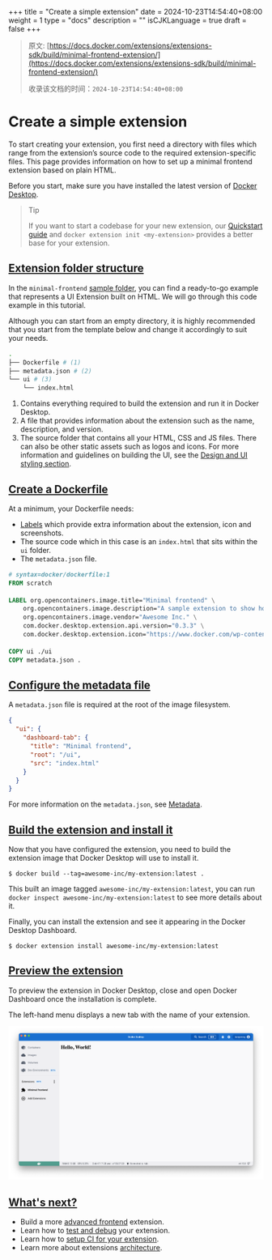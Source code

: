 +++
title = "Create a simple extension"
date = 2024-10-23T14:54:40+08:00
weight = 1
type = "docs"
description = ""
isCJKLanguage = true
draft = false
+++

> 原文: [https://docs.docker.com/extensions/extensions-sdk/build/minimal-frontend-extension/](https://docs.docker.com/extensions/extensions-sdk/build/minimal-frontend-extension/)
>
> 收录该文档的时间：`2024-10-23T14:54:40+08:00`

# Create a simple extension

To start creating your extension, you first need a directory with files which range from the extension’s source code to the required extension-specific files. This page provides information on how to set up a minimal frontend extension based on plain HTML.

Before you start, make sure you have installed the latest version of [Docker Desktop](https://docs.docker.com/desktop/release-notes/).

> Tip
>
> If you want to start a codebase for your new extension, our [Quickstart guide](https://docs.docker.com/extensions/extensions-sdk/quickstart/) and `docker extension init <my-extension>` provides a better base for your extension.

## [Extension folder structure](https://docs.docker.com/extensions/extensions-sdk/build/minimal-frontend-extension/#extension-folder-structure)

In the `minimal-frontend` [sample folder](https://github.com/docker/extensions-sdk/tree/main/samples), you can find a ready-to-go example that represents a UI Extension built on HTML. We will go through this code example in this tutorial.

Although you can start from an empty directory, it is highly recommended that you start from the template below and change it accordingly to suit your needs.



```bash
.
├── Dockerfile # (1)
├── metadata.json # (2)
└── ui # (3)
    └── index.html
```

1. Contains everything required to build the extension and run it in Docker Desktop.
2. A file that provides information about the extension such as the name, description, and version.
3. The source folder that contains all your HTML, CSS and JS files. There can also be other static assets such as logos and icons. For more information and guidelines on building the UI, see the [Design and UI styling section](https://docs.docker.com/extensions/extensions-sdk/design/design-guidelines/).

## [Create a Dockerfile](https://docs.docker.com/extensions/extensions-sdk/build/minimal-frontend-extension/#create-a-dockerfile)

At a minimum, your Dockerfile needs:

- [Labels](https://docs.docker.com/extensions/extensions-sdk/extensions/labels/) which provide extra information about the extension, icon and screenshots.
- The source code which in this case is an `index.html` that sits within the `ui` folder.
- The `metadata.json` file.



```Dockerfile
# syntax=docker/dockerfile:1
FROM scratch

LABEL org.opencontainers.image.title="Minimal frontend" \
    org.opencontainers.image.description="A sample extension to show how easy it's to get started with Desktop Extensions." \
    org.opencontainers.image.vendor="Awesome Inc." \
    com.docker.desktop.extension.api.version="0.3.3" \
    com.docker.desktop.extension.icon="https://www.docker.com/wp-content/uploads/2022/03/Moby-logo.png"

COPY ui ./ui
COPY metadata.json .
```

## [Configure the metadata file](https://docs.docker.com/extensions/extensions-sdk/build/minimal-frontend-extension/#configure-the-metadata-file)

A `metadata.json` file is required at the root of the image filesystem.



```json
{
  "ui": {
    "dashboard-tab": {
      "title": "Minimal frontend",
      "root": "/ui",
      "src": "index.html"
    }
  }
}
```

For more information on the `metadata.json`, see [Metadata](https://docs.docker.com/extensions/extensions-sdk/architecture/metadata/).

## [Build the extension and install it](https://docs.docker.com/extensions/extensions-sdk/build/minimal-frontend-extension/#build-the-extension-and-install-it)

Now that you have configured the extension, you need to build the extension image that Docker Desktop will use to install it.



```console
$ docker build --tag=awesome-inc/my-extension:latest .
```

This built an image tagged `awesome-inc/my-extension:latest`, you can run `docker inspect awesome-inc/my-extension:latest` to see more details about it.

Finally, you can install the extension and see it appearing in the Docker Desktop Dashboard.



```console
$ docker extension install awesome-inc/my-extension:latest
```

## [Preview the extension](https://docs.docker.com/extensions/extensions-sdk/build/minimal-frontend-extension/#preview-the-extension)

To preview the extension in Docker Desktop, close and open Docker Dashboard once the installation is complete.

The left-hand menu displays a new tab with the name of your extension.

![Minimal frontend extension](Createasimpleextension_img/ui-minimal-extension.png)

## [What's next?](https://docs.docker.com/extensions/extensions-sdk/build/minimal-frontend-extension/#whats-next)

- Build a more [advanced frontend](https://docs.docker.com/extensions/extensions-sdk/build/frontend-extension-tutorial/) extension.
- Learn how to [test and debug](https://docs.docker.com/extensions/extensions-sdk/dev/test-debug/) your extension.
- Learn how to [setup CI for your extension](https://docs.docker.com/extensions/extensions-sdk/dev/continuous-integration/).
- Learn more about extensions [architecture](https://docs.docker.com/extensions/extensions-sdk/architecture/).
